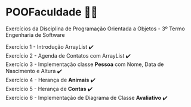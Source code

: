 # POOFaculdade :man_technologist: <br> 
Exercícios da Disciplina de Programação Orientada a Objetos - 3º Termo Engenharia de Software

Exercício 1 - Introdução ArrayList :heavy_check_mark:	<br>
Exercício 2 - Agenda de Contatos com ArrayList :heavy_check_mark:	<br>
Exercício 3 - Implementação classe **Pessoa** com Nome, Data de Nascimento e Altura :heavy_check_mark: <br>
Exercício 4 - Herança de **Animais** :heavy_check_mark:	<br>
Exercício 5 - Herança de **Contas** :heavy_check_mark:	<br>
Exercício 6 - Implementação de Diagrama de Classe **Avaliativo** :heavy_check_mark:	<br>
